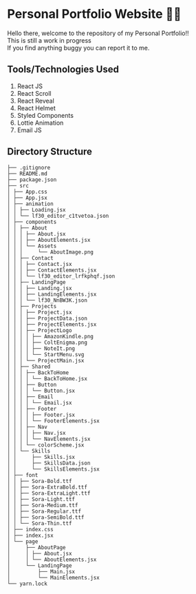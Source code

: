 # Personal Portfolio Website 👨‍💻
Hello there, welcome to the repository of my Personal Portfolio!! <br>
This is still a work in progress <br>
If you find anything buggy you can report it to me.
<!-- ## Screenshots
![Homepage](/screenshots/1.png "Homepage")
![About](/screenshots/2.png "About")
![Skills](/screenshots/3.png "Skills")
![Projects](/screenshots/4.png "Projects")
![Contact](/screenshots/5.png "Contact")
<br> -->


## Tools/Technologies Used

1) React JS
2) React Scroll
3) React Reveal
4) React Helmet
5) Styled Components
6) Lottie Animation
7) Email JS

## Directory Structure 
```.
├── .gitignore
├── README.md
├── package.json
├── src
│ ├── App.css
│ ├── App.jsx
│ ├── animation
│ │ ├── Loading.jsx
│ │ └── lf30_editor_c1tvetoa.json
│ ├── components
│ │ ├── About
│ │ │ ├── About.jsx
│ │ │ ├── AboutElements.jsx
│ │ │ └── Assets
│ │ │     └── AboutImage.png
│ │ ├── Contact
│ │ │ ├── Contact.jsx
│ │ │ ├── ContactElements.jsx
│ │ │ └── lf30_editor_lrfkphqf.json
│ │ ├── LandingPage
│ │ │ ├── Landing.jsx
│ │ │ ├── LandingElements.jsx
│ │ │ └── lf30_NnBW3K.json
│ │ ├── Projects
│ │ │ ├── Project.jsx
│ │ │ ├── ProjectData.json
│ │ │ ├── ProjectElements.jsx
│ │ │ ├── ProjectLogo
│ │ │ │ ├── AmazonKindle.png
│ │ │ │ ├── ColtEnigma.png
│ │ │ │ ├── NoteIt.png
│ │ │ │ └── StartMenu.svg
│ │ │ └── ProjectMain.jsx
│ │ ├── Shared
│ │ │ ├── BackToHome
│ │ │ │ └── BackToHome.jsx
│ │ │ ├── Button
│ │ │ │ └── Button.jsx
│ │ │ ├── Email
│ │ │ │ └── Email.jsx
│ │ │ ├── Footer
│ │ │ │ ├── Footer.jsx
│ │ │ │ └── FooterElements.jsx
│ │ │ ├── Nav
│ │ │ │ ├── Nav.jsx
│ │ │ │ └── NavElements.jsx
│ │ │ └── colorScheme.jsx
│ │ └── Skills
│ │     ├── Skills.jsx
│ │     ├── SkillsData.json
│ │     └── SkillsElements.jsx
│ ├── font
│ │ ├── Sora-Bold.ttf
│ │ ├── Sora-ExtraBold.ttf
│ │ ├── Sora-ExtraLight.ttf
│ │ ├── Sora-Light.ttf
│ │ ├── Sora-Medium.ttf
│ │ ├── Sora-Regular.ttf
│ │ ├── Sora-SemiBold.ttf
│ │ └── Sora-Thin.ttf
│ ├── index.css
│ ├── index.jsx
│ └── page
│     ├── AboutPage
│     │ ├── About.jsx
│     │ └── AboutElements.jsx
│     └── LandingPage
│         ├── Main.jsx
│         └── MainElements.jsx
└── yarn.lock
```
<br>



